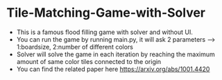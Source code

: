 # Tile-Matching-Game-with-Solver
* This is a famous flood filling game with solver and without UI.
* You can run the game by running main.py, it will ask 2 parameters --> 1:boardsize, 2:number of different colors
* Solver will solve the game in each iteration by reaching the maximum amount of same color tiles connected to the origin
* You can find the related paper here https://arxiv.org/abs/1001.4420
